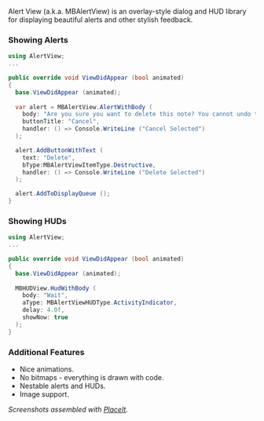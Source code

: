 Alert View (a.k.a. MBAlertView) is an overlay-style dialog and HUD
library for displaying beautiful alerts and other stylish feedback.

### Showing Alerts

```csharp
using AlertView;
...

public override void ViewDidAppear (bool animated)
{
  base.ViewDidAppear (animated);
  
  var alert = MBAlertView.AlertWithBody (
    body: "Are you sure you want to delete this note? You cannot undo this.",
    buttonTitle: "Cancel",
    handler: () => Console.WriteLine ("Cancel Selected")
  );

  alert.AddButtonWithText (
    text: "Delete", 
    bType:MBAlertViewItemType.Destructive, 
    handler: () => Console.WriteLine ("Delete Selected")
  );

  alert.AddToDisplayQueue ();
}
```

### Showing HUDs

```csharp
using AlertView;
...

public override void ViewDidAppear (bool animated)
{
  base.ViewDidAppear (animated);
  
  MBHUDView.HudWithBody (
    body: "Wait", 
    aType: MBAlertViewHUDType.ActivityIndicator, 
    delay: 4.0f, 
    showNow: true
  );
}
```

### Additional Features

* Nice animations.
* No bitmaps - everything is drawn with code.
* Nestable alerts and HUDs.
* Image support.
 
*Screenshots assembled with [PlaceIt](http://placeit.breezi.com/).*
